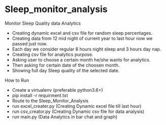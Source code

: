# Sleep_monitor_analysis
Monitor Sleep Quality data Analytics


- Creating dynamic excel and csv file for random sleep percentages.
- Creating data from 12 mid night of current year to last hour now we passed just now.
- Each day we consider regular 8 hours night sleep and 3 hours day nap.
- Creating csv file for analytics purpose.
- Asking user to choose a certain month he/she wants for analytics.
- Then asking for certain date of the choosen month.
- Showing full day Sleep quality of the selected date.

How to Run

- Create a virtualenv (preferable python3.6+)
- pip install -r requirment.txt
- Route to the Sleep_Monitor_Analysis
- run excel_creater.py (Creating Dynamic excel file till last hour)
- run csv_creator.py (Creating Dynamic csv file for data analysis)
- run main.py (Data Analytics in bar chat and graph)
